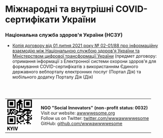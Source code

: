 <h1>Міжнародні та внутрішні COVID-сертифікати України</h1>

<h3>Національна служба здоров'я України (НСЗУ)</h3>

- [Копія договору від 01 липня 2021 року № 02-01/88 про інформаційну взаємодію між Національною службою здоров'я України та Міністерством цифрової трансформації України](78a9b420-1802-4c5a-8a6c-fd5da99d13fd.pdf) (предмет договору: отримання інформації з Електронної системи охорони здоров'я для формування COVID-сертифікатів з використанням Єдиного державного вебпорталу електронних послуг (Портал Дія) та мобільного додатку Порталу Дія (Дія)

<br>
<br>

<table>
   <tbody>
      <tr>
         <td width="95">
          <img src="../../assets/logo.png" alt="NGO Social Innovators">
         </td>
         <td>
          <b>NGO "Social Innovators" (non-profit status: 0032)</b> <br>
          Visit our website: <a href="https://www.awwwwesome.org">awwwwesome.org</a> <br>
          Follow us on Twitter: <a href="https://twitter.com/wwwawwwwesome">twitter.com/wwwawwwwesome</a> <br>
          GitHub: <a href="https://github.com/wwwawwwwesome">github.com/wwwawwwwesome</a>
         </td>
      </tr>
   </tbody>
</table>
